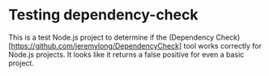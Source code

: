 # Testing dependency-check

This is a test Node.js project to determine if the (Dependency Check)[https://github.com/jeremylong/DependencyCheck] tool works correctly for Node.js projects. It looks like it returns a false positive for even a basic project.
